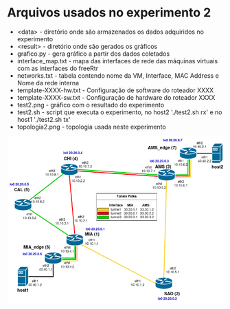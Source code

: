 # Arquivos usados no experimento 2

- \<data> - diretório onde são armazenados os dados adquiridos no experimento
- \<result> - diretório onde são gerados os gráficos
- grafico.py - gera gráfico a partir dos dados coletados
- interface_map.txt - mapa das interfaces de rede das máquinas virtuais com as interfaces do freeRtr
- networks.txt - tabela contendo nome da VM, Interface, MAC Address e Nome da rede interna
- template-XXXX-hw.txt - Configuração de software do roteador XXXX
- template-XXXX-sw.txt - Configuração de hardware do roteador XXXX
- test2.png - gráfico com o resultado do experimento
- test2.sh - script que executa o experimento, no host2 './test2.sh rx' e no host1 './test2.sh tx'
- topologia2.png - topologia usada neste experimento

![topologia](topologia2.png)